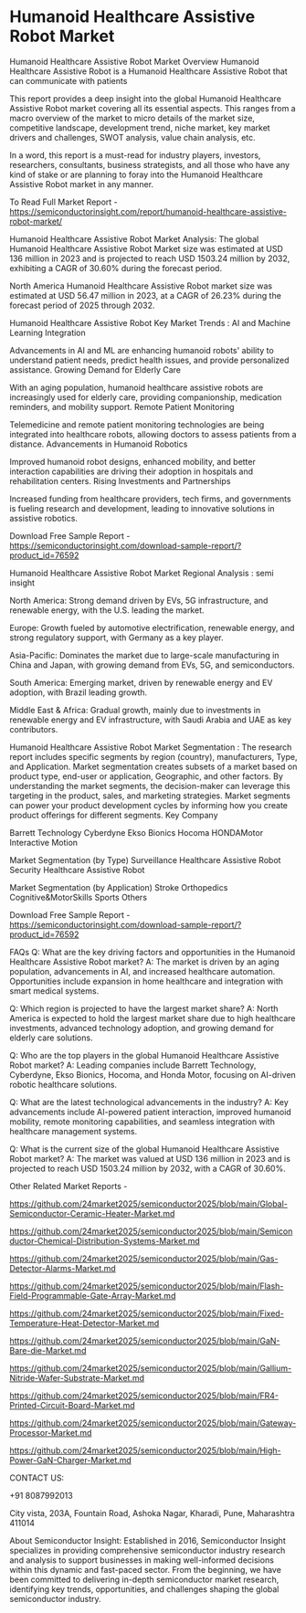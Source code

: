<h1>Humanoid Healthcare Assistive Robot Market</h1>
Humanoid Healthcare Assistive Robot Market Overview
Humanoid Healthcare Assistive Robot is a Humanoid Healthcare Assistive Robot that can communicate with patients

This report provides a deep insight into the global Humanoid Healthcare Assistive Robot market covering all its essential aspects. This ranges from a macro overview of the market to micro details of the market size, competitive landscape, development trend, niche market, key market drivers and challenges, SWOT analysis, value chain analysis, etc.

In a word, this report is a must-read for industry players, investors, researchers, consultants, business strategists, and all those who have any kind of stake or are planning to foray into the Humanoid Healthcare Assistive Robot market in any manner.

To Read Full Market Report -
https://semiconductorinsight.com/report/humanoid-healthcare-assistive-robot-market/

Humanoid Healthcare Assistive Robot Market Analysis:
The global Humanoid Healthcare Assistive Robot Market size was estimated at USD 136 million in 2023 and is projected to reach USD 1503.24 million by 2032, exhibiting a CAGR of 30.60% during the forecast period.

North America Humanoid Healthcare Assistive Robot market size was estimated at USD 56.47 million in 2023, at a CAGR of 26.23% during the forecast period of 2025 through 2032.

Humanoid Healthcare Assistive Robot Key Market Trends :
AI and Machine Learning Integration

Advancements in AI and ML are enhancing humanoid robots' ability to understand patient needs, predict health issues, and provide personalized assistance.
Growing Demand for Elderly Care

With an aging population, humanoid healthcare assistive robots are increasingly used for elderly care, providing companionship, medication reminders, and mobility support.
Remote Patient Monitoring

Telemedicine and remote patient monitoring technologies are being integrated into healthcare robots, allowing doctors to assess patients from a distance.
Advancements in Humanoid Robotics

Improved humanoid robot designs, enhanced mobility, and better interaction capabilities are driving their adoption in hospitals and rehabilitation centers.
Rising Investments and Partnerships

Increased funding from healthcare providers, tech firms, and governments is fueling research and development, leading to innovative solutions in assistive robotics.

Download Free Sample Report -
https://semiconductorinsight.com/download-sample-report/?product_id=76592

Humanoid Healthcare Assistive Robot Market Regional Analysis :
semi insight

North America:
Strong demand driven by EVs, 5G infrastructure, and renewable energy, with the U.S. leading the market.

Europe:
Growth fueled by automotive electrification, renewable energy, and strong regulatory support, with Germany as a key player.

Asia-Pacific:
Dominates the market due to large-scale manufacturing in China and Japan, with growing demand from EVs, 5G, and semiconductors.

South America:
Emerging market, driven by renewable energy and EV adoption, with Brazil leading growth.

Middle East & Africa:
Gradual growth, mainly due to investments in renewable energy and EV infrastructure, with Saudi Arabia and UAE as key contributors.

Humanoid Healthcare Assistive Robot Market Segmentation :
The research report includes specific segments by region (country), manufacturers, Type, and Application. Market segmentation creates subsets of a market based on product type, end-user or application, Geographic, and other factors. By understanding the market segments, the decision-maker can leverage this targeting in the product, sales, and marketing strategies. Market segments can power your product development cycles by informing how you create product offerings for different segments.
Key Company

Barrett Technology
Cyberdyne
Ekso Bionics
Hocoma
HONDAMotor
Interactive Motion

Market Segmentation (by Type)
Surveillance Healthcare Assistive Robot
Security Healthcare Assistive Robot

Market Segmentation (by Application)
Stroke
Orthopedics
Cognitive&MotorSkills
Sports
Others

Download Free Sample Report -
https://semiconductorinsight.com/download-sample-report/?product_id=76592

FAQs
Q: What are the key driving factors and opportunities in the Humanoid Healthcare Assistive Robot market?
A: The market is driven by an aging population, advancements in AI, and increased healthcare automation. Opportunities include expansion in home healthcare and integration with smart medical systems.

Q: Which region is projected to have the largest market share?
A: North America is expected to hold the largest market share due to high healthcare investments, advanced technology adoption, and growing demand for elderly care solutions.

Q: Who are the top players in the global Humanoid Healthcare Assistive Robot market?
A: Leading companies include Barrett Technology, Cyberdyne, Ekso Bionics, Hocoma, and Honda Motor, focusing on AI-driven robotic healthcare solutions.

Q: What are the latest technological advancements in the industry?
A: Key advancements include AI-powered patient interaction, improved humanoid mobility, remote monitoring capabilities, and seamless integration with healthcare management systems.

Q: What is the current size of the global Humanoid Healthcare Assistive Robot market?
A: The market was valued at USD 136 million in 2023 and is projected to reach USD 1503.24 million by 2032, with a CAGR of 30.60%.

Other Related Market Reports -

https://github.com/24market2025/semiconductor2025/blob/main/Global-Semiconductor-Ceramic-Heater-Market.md

https://github.com/24market2025/semiconductor2025/blob/main/Semiconductor-Chemical-Distribution-Systems-Market.md

https://github.com/24market2025/semiconductor2025/blob/main/Gas-Detector-Alarms-Market.md

https://github.com/24market2025/semiconductor2025/blob/main/Flash-Field-Programmable-Gate-Array-Market.md

https://github.com/24market2025/semiconductor2025/blob/main/Fixed-Temperature-Heat-Detector-Market.md

https://github.com/24market2025/semiconductor2025/blob/main/GaN-Bare-die-Market.md

https://github.com/24market2025/semiconductor2025/blob/main/Gallium-Nitride-Wafer-Substrate-Market.md

https://github.com/24market2025/semiconductor2025/blob/main/FR4-Printed-Circuit-Board-Market.md

https://github.com/24market2025/semiconductor2025/blob/main/Gateway-Processor-Market.md

https://github.com/24market2025/semiconductor2025/blob/main/High-Power-GaN-Charger-Market.md

CONTACT US:

+91 8087992013

City vista, 203A, Fountain Road, Ashoka Nagar, Kharadi, Pune, Maharashtra 411014

About Semiconductor Insight:
Established in 2016, Semiconductor Insight specializes in providing comprehensive semiconductor industry research and analysis to support businesses in making well-informed decisions within this dynamic and fast-paced sector. From the beginning, we have been committed to delivering in-depth semiconductor market research, identifying key trends, opportunities, and challenges shaping the global semiconductor industry.
